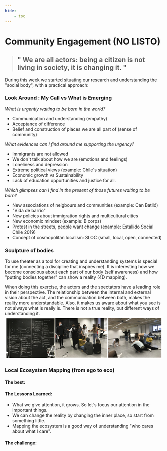 ```yaml
---
hide:
    - toc
---
```


# Community Engagement (NO LISTO)

> ## " We are all actors: being a citizen is not living in society, it is changing it. "

During this week we started situating our research and understanding the "social body", with a practical approach:

### Look Around : My Call vs What is Emerging

*What is urgently waiting to be born in the world?*
- Communication and understanding (empathy)
- Acceptance of difference
- Belief and construction of places we are all part of (sense of community)

*What evidences can I find around me supporting the urgency?*
- Immigrants are not allowed
- We don´t talk about how we are (emotions and feelings)
- Loneliness and depression
- Extreme political views (example: Chile´s situation)
- Economic growth vs Sustainability
- Lack of education opportunities and justice for all.

*Which glimpses can I find in the present of those futures waiting to be born?*
- New associations of neigbours and communities (example: Can Batlló)
- "Vida de barrio"
- New policies about immigration rights and multicultural cities
- New economic mindset (example: B corps)
- Protest in the streets, people want change (example: Estallido Social Chile 2019)
- Concept of cosmopolitan localism: SLOC (small, local, open, connected)


### Sculpture of bodies

To use theater as a tool for creating and understanding systems is special for me (connecting a discipline that inspires me). It is interesting how we become conscious about each part of our body (self awareness) and how "putting bodies together" can show a reality (4D mapping).

When doing this exercise, the actors and the spectators have a leading role in their perspective. The relationship between the internal and external vision about the act, and the communication between both, makes the reality more understandable. Also, it makes us aware about what you see is not always what is really is. There is not a true reality, but different ways of understanding it.
![](../images/week8/teatro.jpg)


### Local Ecosystem Mapping (from ego to eco)











#### The best: 


#### The Lessons Learned:
- What we give attention, it grows. So let´s focus our attention in the important things. 
- We can change the reality by changing the inner place, so start from something little.
- Mapping the ecosystem is a good way of understanding "who cares about what I care".


#### The challenge:










